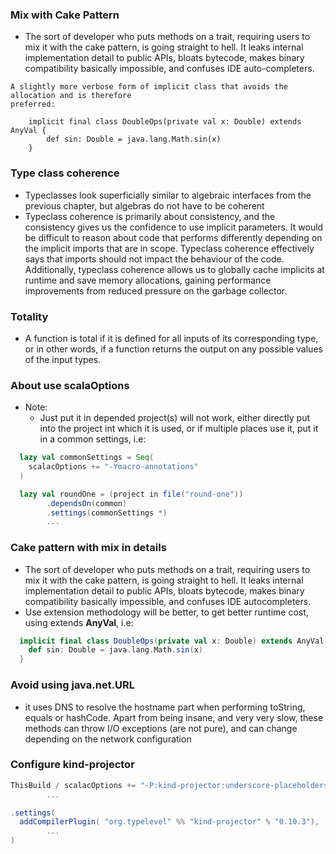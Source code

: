 ### Mix with Cake Pattern
* The sort of developer who puts methods on a trait, requiring users to mix it with the
cake pattern, is going straight to hell. It leaks internal implementation detail to public
APIs, bloats bytecode, makes binary compatibility basically impossible, and confuses IDE
auto-completers.

```
A slightly more verbose form of implicit class that avoids the allocation and is therefore
preferred:

    implicit final class DoubleOps(private val x: Double) extends AnyVal {
        def sin: Double = java.lang.Math.sin(x)
    }
```

### Type class coherence
* Typeclasses look superficially similar to algebraic interfaces from the
  previous chapter, but algebras do not have to be coherent
* Typeclass coherence is primarily about consistency, and the consistency gives us the confidence
  to use implicit parameters. It would be difficult to reason about code that performs differently
  depending on the implicit imports that are in scope. Typeclass coherence effectively says that imports
  should not impact the behaviour of the code.
  Additionally, typeclass coherence allows us to globally cache implicits at runtime and save memory
  allocations, gaining performance improvements from reduced pressure on the garbage collector.

### Totality
* A function is total if it is defined for all inputs of its corresponding type, or in other words, 
  if a function returns the output on any possible values of the input types.

### About use **scalaOptions**
* Note: 
  * Just put it in depended project(s) will not work, either directly put into the project int which it 
    is used, or if multiple places use it, put it in a common settings, i.e:
```sbt
  lazy val commonSettings = Seq(
    scalacOptions += "-Ymacro-annotations"
  )

  lazy val roundOne = (project in file("round-one"))
        .dependsOn(common)
        .settings(commonSettings *)
        ...
```

### Cake pattern with mix in details
* The sort of developer who puts methods on a trait, requiring users to mix it with the 
  cake pattern, is going straight to hell. It leaks internal implementation detail to public
  APIs, bloats bytecode, makes binary compatibility basically impossible, and confuses IDE
  autocompleters.
* Use extension methodology will be better, to get better runtime cost, using extends **AnyVal**, i.e:
```scala
  implicit final class DoubleOps(private val x: Double) extends AnyVal {
    def sin: Double = java.lang.Math.sin(x)
  }
```

### Avoid using java.net.URL
* it uses DNS to resolve the hostname part when performing toString, equals or hashCode.
  Apart from being insane, and very very slow, these methods can throw I/O exceptions (are not pure), 
  and can change depending on the network configuration

### Configure kind-projector
```sbt
ThisBuild / scalacOptions += "-P:kind-projector:underscore-placeholders"
        ...

.settings(
  addCompilerPlugin( "org.typelevel" %% "kind-projector" % "0.10.3"),
        ...
)

```